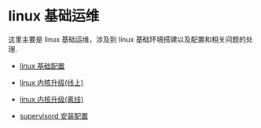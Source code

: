 # linux 基础运维

这里主要是 linux 基础运维，涉及到 linux 基础环境搭建以及配置和相关问题的处理.

- [linux 基础配置](linux/linux_base_config.md)

- [linux 内核升级(线上)](linux/linux_kernel_upgrade_online.md)

- [linux 内核升级(离线)](linux/linux_kernel_upgrade_offline.md)

- [supervisord 安装配置](linux/linux_supervisor_install.md)
